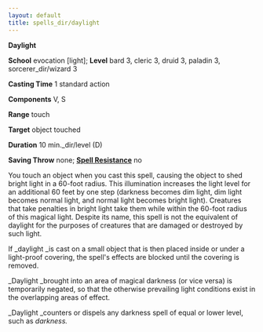 ```yaml
---
layout: default
title: spells_dir/daylight
---
```

 **Daylight**

**School** evocation [light]; **Level** bard 3, cleric 3, druid 3, paladin 3, sorcerer_dir/wizard 3

**Casting Time** 1 standard action

**Components** V, S

**Range** touch

**Target** object touched

**Duration** 10 min._dir/level (D)

**Saving Throw** none; **[Spell Resistance](../../glossary#_spell-resistance)** no

You touch an object when you cast this spell, causing the object to shed bright light in a 60-foot radius. This illumination increases the light level for an additional 60 feet by one step (darkness becomes dim light, dim light becomes normal light, and normal light becomes bright light). Creatures that take penalties in bright light take them while within the 60-foot radius of this magical light. Despite its name, this spell is not the equivalent of daylight for the purposes of creatures that are damaged or destroyed by such light.

If _daylight _is cast on a small object that is then placed inside or under a light-proof covering, the spell's effects are blocked until the covering is removed.

_Daylight _brought into an area of magical darkness (or vice versa) is temporarily negated, so that the otherwise prevailing light conditions exist in the overlapping areas of effect.

_Daylight _counters or dispels any darkness spell of equal or lower level, such as _darkness._

